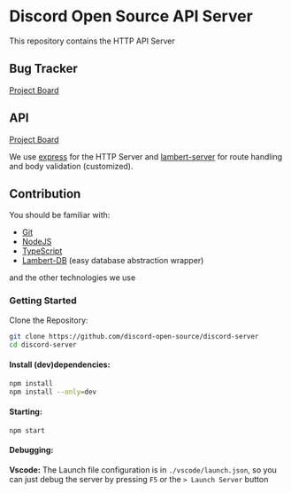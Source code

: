 # Discord Open Source API Server
This repository contains the HTTP API Server

## Bug Tracker
[Project Board](https://github.com/discord-open-source/discord-server/projects/4)

## API
[Project Board](https://github.com/discord-open-source/discord-server/projects/3)

We use [express](https://expressjs.com/) for the HTTP Server and 
[lambert-server](https://www.npmjs.com/package/lambert-server) for route handling and body validation (customized).

## Contribution
You should be familiar with:
- [Git](https://git-scm.com/)
- [NodeJS](https://nodejs.org/)
- [TypeScript](https://www.typescriptlang.org/)
- [Lambert-DB](https://www.npmjs.com/package/lambert-db) (easy database abstraction wrapper)

and the other technologies we use 

### Getting Started
Clone the Repository:
```bash
git clone https://github.com/discord-open-source/discord-server
cd discord-server
```
#### Install (dev)dependencies:
```bash
npm install
npm install --only=dev
```
#### Starting:
```
npm start
```
#### Debugging:
**Vscode:**
The Launch file configuration is in ``./vscode/launch.json``,
so you can just debug the server by pressing ``F5`` or the ``> Launch Server`` button
